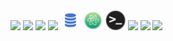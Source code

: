 <img src="https://img.shields.io/badge/python%20-%2314354C.svg?&style=for-the-badge&logo=python&logoColor=white"/>
<img src="https://img.shields.io/badge/github%20-%23121011.svg?&style=for-the-badge&logo=github&logoColor=white"/>
<img src="https://img.shields.io/badge/discord-%237289DA.svg?&style=for-the-badge&logo=discord&logoColor=white"/>
<img src="https://img.shields.io/badge/twitter-%231DA1F2.svg?&style=for-the-badge&logo=twitter&logoColor=white"/>


<img height="32" width="32" src="https://raw.githubusercontent.com/github/explore/80688e429a7d4ef2fca1e82350fe8e3517d3494d/topics/sql/sql.png" />
<img height="32" width="32" src="https://raw.githubusercontent.com/github/explore/80688e429a7d4ef2fca1e82350fe8e3517d3494d/topics/atom/atom.png" />
<img height="32" width="32" src="https://raw.githubusercontent.com/github/explore/d92924b1d925bb134e308bd29c9de6c302ed3beb/topics/terminal/terminal.png" />

<img src="https://img.shields.io/badge/amd-Radeon%20RX%20590-%23ED1C24.svg?&style=for-the-badge"/>
<img src="https://img.shields.io/badge/intel-core%20i7%204770K-%230071C5.svg?&style=for-the-badge"/>
<img src="https://img.shields.io/badge/windows-%20Pro%2064Bit-%230078D6.svg?&style=for-the-badge"/>
